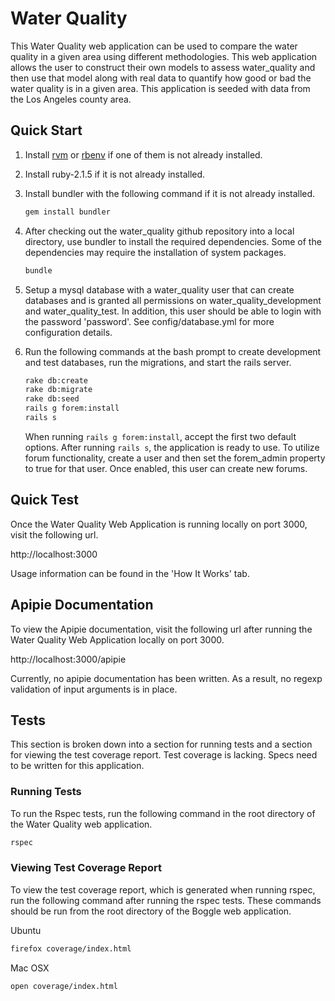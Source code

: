 # Water Quality

This Water Quality web application can be used to compare the water quality
in a given area using different methodologies. This web application allows the
user to construct their own models to assess water_quality and then use that
model along with real data to quantify how good or bad the water quality is in
a given area. This application is seeded with data from the Los Angeles county
area.

## Quick Start

1. Install [rvm](https://rvm.io/rvm/install) or
   [rbenv](https://github.com/sstephenson/rbenv#installation) if one of them is
   not already installed.
2. Install ruby-2.1.5 if it is not already installed.
3. Install bundler with the following command if it is not already installed.

   ```bash
   gem install bundler
   ```
4. After checking out the water_quality github repository into a local directory,
   use bundler to install the required dependencies. Some of the dependencies
   may require the installation of system packages.

   ```bash
   bundle
   ```
5. Setup a mysql database with a water_quality user that can create databases
   and is granted all permissions on water_quality_development and
   water_quality_test. In addition, this user should be able to login with
   the password 'password'. See config/database.yml for more configuration
   details.
6. Run the following commands at the bash prompt to create development and test
   databases, run the migrations, and start the rails server.

   ```bash
   rake db:create
   rake db:migrate
   rake db:seed
   rails g forem:install
   rails s
   ```

   When running `rails g forem:install`, accept the first two default options.
   After running `rails s`, the application is ready to use. To utilize forum
   functionality, create a user and then set the forem_admin property to true
   for that user. Once enabled, this user can create new forums.

## Quick Test

Once the Water Quality Web Application is running locally on port 3000, visit the
following url.

http://localhost:3000

Usage information can be found in the 'How It Works' tab.

## Apipie Documentation

To view the Apipie documentation, visit the following url after running the
Water Quality Web Application locally on port 3000.

http://localhost:3000/apipie

Currently, no apipie documentation has been written. As a result, no regexp
validation of input arguments is in place.

## Tests

This section is broken down into a section for running tests and a section for
viewing the test coverage report. Test coverage is lacking. Specs need to be
written for this application.

### Running Tests

To run the Rspec tests, run the following command in the root directory of
the Water Quality web application.

```bash
rspec
```

### Viewing Test Coverage Report

To view the test coverage report, which is generated when running rspec, run
the following command after running the rspec tests. These commands should be
run from the root directory of the Boggle web application.

Ubuntu

```bash
firefox coverage/index.html
```

Mac OSX

```bash
open coverage/index.html
```
